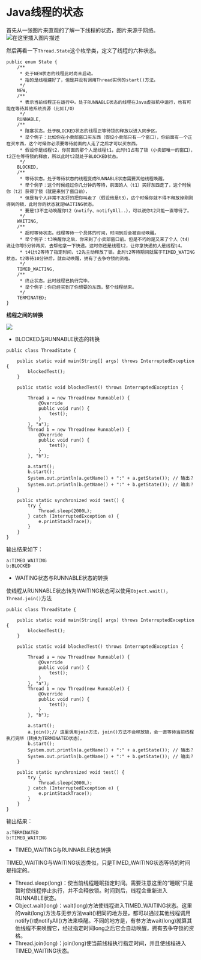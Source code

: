 # Java线程的状态

首先从一张图片来直观的了解一下线程的状态，图片来源于网络。 ![在这里插入图片描述](https://img-blog.csdnimg.cn/20200318105953491.png?x-oss-process=image/watermark,type\_ZmFuZ3poZW5naGVpdGk,shadow\_10,text\_aHR0cHM6Ly9ibG9nLmNzZG4ubmV0L3dhbmdjaGVuZ21pbmcx,size\_16,color\_FFFFFF,t\_70)&#x20;

然后再看一下`Thread.State`这个枚举类，定义了线程的六种状态。

```
public enum State {
    /**
     * 处于NEW状态的线程此时尚未启动。
     * 指的是线程建好了，但是并没有调用Thread实例的start()方法。
     */
    NEW,
    /**
     * 表示当前线程正在运行中。处于RUNNABLE状态的线程在Java虚拟机中运行，也有可能在等待其他系统资源（比如I/O）
     */
    RUNNABLE,
    /**
     * 阻塞状态。处于BLOCKED状态的线程正等待锁的释放以进入同步区。
     * 举个例子：比如你在小卖部窗口买东西（假设小卖部只有一个窗口），你前面有一个正在买东西，这个时候你必须要等待前面的人走了之后才可以买东西。
     * 假设你是线程t2，你前面的那个人是线程t1。此时t1占有了锁（小卖部唯一的窗口），t2正在等待锁的释放，所以此时t2就处于BLOCKED状态。
     */
    BLOCKED,
    /**
     * 等待状态。处于等待状态的线程变成RUNNABLE状态需要其他线程唤醒。
     * 举个例子：这个时候经过你几分钟的等待，前面的人（t1）买好东西走了，这个时候你（t2）获得了锁（就是来到了窗口前），
     * 但是有个人非常不友好的把你叫走了（假设他是t3），这个时候你就不得不释放掉刚刚得到的锁，此时你的状态就是WAITING状态。
     * 要是t3不主动唤醒你t2（notify、notifyAll..），可以说你t2只能一直等待了。
     */
    WAITING,
    /**
     * 超时等待状态。线程等待一个具体的时间，时间到后会被自动唤醒。
     * 举个例子：t3唤醒你之后，你来到了小卖部窗口前。但是不巧的是又来了个人（t4）说让你等5分钟再买，去帮他拿一下快递。这时你还是线程t2，让你拿快递的人是线程t4。
     * t4让t2等待了指定时间，t2先主动释放了锁。此时t2等待期间就属于TIMED_WATING状态。t2等待10分钟后，就自动唤醒，拥有了去争夺锁的资格。
     */
    TIMED_WAITING,
    /**
     * 终止状态。此时线程已执行完毕。
     * 举个例子：你已经买到了你想要的东西，整个线程结束。
     */
    TERMINATED;
}
```

**线程之间的转换**

![](https://img-blog.csdnimg.cn/2020031814324423.png?x-oss-process=image/watermark,type\_ZmFuZ3poZW5naGVpdGk,shadow\_10,text\_aHR0cHM6Ly9ibG9nLmNzZG4ubmV0L3dhbmdjaGVuZ21pbmcx,size\_16,color\_FFFFFF,t\_70)

* BLOCKED与RUNNABLE状态的转换

```
public class ThreadState {

    public static void main(String[] args) throws InterruptedException {
        blockedTest();
    }

    public static void blockedTest() throws InterruptedException {

        Thread a = new Thread(new Runnable() {
            @Override
            public void run() {
                test();
            }
        }, "a");
        Thread b = new Thread(new Runnable() {
            @Override
            public void run() {
                test();
            }
        }, "b");

        a.start();
        b.start();
        System.out.println(a.getName() + ":" + a.getState()); // 输出？
        System.out.println(b.getName() + ":" + b.getState()); // 输出？
    }

    public static synchronized void test() {
        try {
            Thread.sleep(2000L);
        } catch (InterruptedException e) {
            e.printStackTrace();
        }
    }
}
```

输出结果如下：

```
a:TIMED_WAITING
b:BLOCKED
```

* WAITING状态与RUNNABLE状态的转换

使线程从RUNNABLE状态转为WAITING状态可以使用`Object.wait()`，`Thread.join()`方法

```
public class ThreadState {

    public static void main(String[] args) throws InterruptedException {
        blockedTest();
    }

    public static void blockedTest() throws InterruptedException {

        Thread a = new Thread(new Runnable() {
            @Override
            public void run() {
                test();
            }
        }, "a");
        Thread b = new Thread(new Runnable() {
            @Override
            public void run() {
                test();
            }
        }, "b");

        a.start();
        a.join();// 这里调用join方法，join()方法不会释放锁，会一直等待当前线程执行完毕（转换为TERMINATED状态）。
        b.start();
        System.out.println(a.getName() + ":" + a.getState()); // 输出？
        System.out.println(b.getName() + ":" + b.getState()); // 输出？
    }

    public static synchronized void test() {
        try {
            Thread.sleep(2000L);
        } catch (InterruptedException e) {
            e.printStackTrace();
        }
    }
}
```

输出结果：

```
a:TERMINATED
b:TIMED_WAITING
```

* TIMED\_WAITING与RUNNABLE状态转换

TIMED\_WAITING与WAITING状态类似，只是TIMED\_WAITING状态等待的时间是指定的。

* Thread.sleep(long)：使当前线程睡眠指定时间。需要注意这里的“睡眠”只是暂时使线程停止执行，并不会释放锁。时间到后，线程会重新进入RUNNABLE状态。
* Object.wait(long)：wait(long)方法使线程进入TIMED\_WAITING状态。这里的wait(long)方法与无参方法wait()相同的地方是，都可以通过其他线程调用notify()或notifyAll()方法来唤醒。不同的地方是，有参方法wait(long)就算其他线程不来唤醒它，经过指定时间long之后它会自动唤醒，拥有去争夺锁的资格。
* Thread.join(long)：join(long)使当前线程执行指定时间，并且使线程进入TIMED\_WAITING状态。
